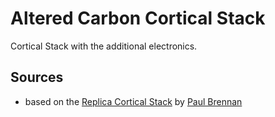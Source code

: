 # Altered Carbon Cortical Stack

Cortical Stack with the additional electronics.

## Sources

- based on the [Replica Cortical Stack](https://www.thingiverse.com/thing:2783656) by [Paul Brennan](https://www.thingiverse.com/taibhse_designs/designs)